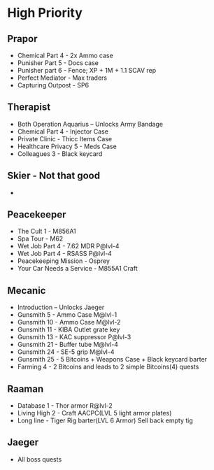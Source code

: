# High Priority
## Prapor
- Chemical Part 4 - 2x Ammo case
- Punisher Part 5 - Docs case
- Punisher part 6 - Fence; XP + 1M + 1.1 SCAV rep
- Perfect Mediator - Max traders
- Capturing Outpost - SP6
## Therapist
- Both Operation Aquarius – Unlocks Army Bandage
- Chemical Part 4 - Injector Case
- Private Clinic - Thicc Items Case
- Healthcare Privacy 5 - Meds Case
- Colleagues 3 - Black keycard
## Skier - Not that good
- 
## Peacekeeper
- The Cult 1 - M856A1
- Spa Tour - M62
- Wet Job Part 4 - 7.62 MDR P@lvl-4
- Wet Job Part 4 - RSASS P@lvl-4
- Peacekeeping Mission - Osprey
- Your Car Needs a Service - M855A1 Craft
## Mecanic
- Introduction – Unlocks Jaeger
- Gunsmith 5 - Ammo Case M@lvl-1
- Gunsmith 10 - Ammo Case M@lvl-2
- Gunsmith 11 - KIBA Outlet grate key
- Gunsmith 13 - KAC suppressor P@lvl-3
- Gunsmith 21 - Buffer tube M@lvl-4
- Gunsmith 24 - SE-5 grip M@lvl-4
- Gunsmith 25 - 5 Bitcoins + Weapons Case + Black keycard barter
- Farming 4 - 2 Bitcoins and leads to 2 simple Bitcoins(4) quests
## Raaman
- Database 1 - Thor armor R@lvl-2
- Living High 2 - Craft AACPC(LVL 5 light armor plates)
- Long line - Tiger Rig barter(LVL 6 Armor) Sell back empty tig
## Jaeger
- All boss quests
